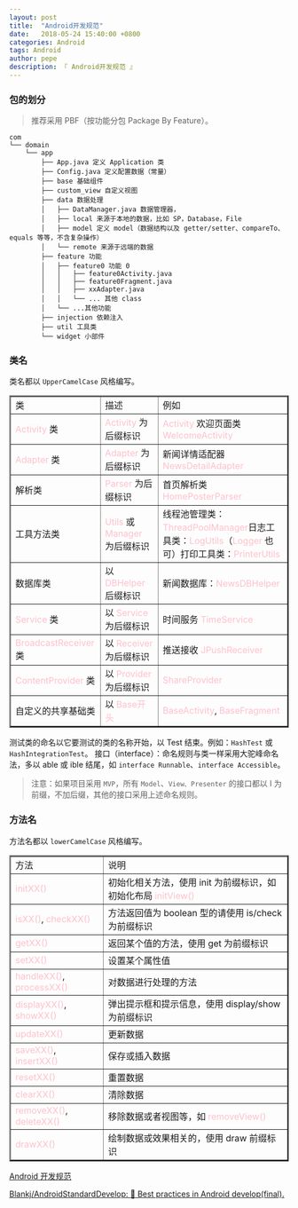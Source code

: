 ```yaml
---
layout: post
title:  "Android开发规范"
date:   2018-05-24 15:40:00 +0800
categories: Android
tags: Android
author: pepe
description: 『 Android开发规范 』
---
```


### **包的划分**

> 推荐采用 PBF（按功能分包 Package By Feature）。

```
com
└── domain
    └── app
        ├── App.java 定义 Application 类
        ├── Config.java 定义配置数据（常量）
        ├── base 基础组件
        ├── custom_view 自定义视图
        ├── data 数据处理
        │   ├── DataManager.java 数据管理器，
        │   ├── local 来源于本地的数据，比如 SP，Database，File
        │   ├── model 定义 model（数据结构以及 getter/setter、compareTo、equals 等等，不含复杂操作）
        │   └── remote 来源于远端的数据
        ├── feature 功能
        │   ├── feature0 功能 0
        │   │   ├── feature0Activity.java
        │   │   ├── feature0Fragment.java
        │   │   ├── xxAdapter.java
        │   │   └── ... 其他 class
        │   └── ...其他功能
        ├── injection 依赖注入
        ├── util 工具类
        └── widget 小部件
```

### **类名**

类名都以 `UpperCamelCase` 风格编写。

<table width="800" border="2" cellspacing="0" cellpadding="2">
<tbody>
    <tr>
        <td>类</td>
        <td>描述</td>
        <td>例如</td>
    </tr>
    <tr>
        <td><font color="Pink">Activity</font> 类</td>
        <td><font color="Pink">Activity</font> 为后缀标识</td>
        <td><font color="Pink">Activity</font> 欢迎页面类 <font color="Pink">WelcomeActivity</font></td>
    </tr>
   <tr>
        <td><font color="Pink">Adapter</font> 类</td>
        <td><font color="Pink">Adapter</font> 为后缀标识</td>
        <td>新闻详情适配器 <font color="Pink">NewsDetailAdapter</font></td>
    </tr>
   <tr>
        <td>解析类</td>
        <td><font color="Pink">Parser</font> 为后缀标识</td>
        <td>首页解析类 <font color="Pink">HomePosterParser</font></td>
    </tr> 
    <tr>
        <td>工具方法类</td>
        <td><font color="Pink">Utils</font> 或 <font color="Pink">Manager</font> 为后缀标识</td>
        <td>线程池管理类：<font color="Pink">ThreadPoolManager</font>日志工具类：<font color="Pink">LogUtils</font>（<font color="Pink">Logger</font> 也可）打印工具类：<font color="Pink">PrinterUtils</font></td>
    </tr>
    <tr>
        <td>数据库类</td>
        <td>以 <font color="Pink">DBHelper</font> 后缀标识</td>
        <td>新闻数据库：<font color="Pink">NewsDBHelper</font></td>
    </tr>
    <tr>
        <td><font color="Pink">Service</font> 类</td>
        <td>以 <font color="Pink">Service</font> 为后缀标识</td>
        <td>时间服务 <font color="Pink">TimeService</font></td>
    </tr>
    <tr>
        <td><font color="Pink">BroadcastReceiver</font> 类</td>
        <td>以 <font color="Pink">Receiver</font> 为后缀标识</td>
        <td>推送接收 <font color="Pink">JPushReceiver</font></td>
    </tr>
    <tr>
        <td><font color="Pink">ContentProvider</font> 类</td>
        <td>以 <font color="Pink">Provider</font> 为后缀标识</td>
        <td><font color="Pink">ShareProvider</font></td>
    </tr>
    <tr>
        <td>自定义的共享基础类</td>
        <td>以 <font color="Pink">Base<font color="Pink">开头</td>
        <td><font color="Pink">BaseActivity</font>, <font color="Pink">BaseFragment</font></td>
    </tr>
</tbody>
</table>

测试类的命名以它要测试的类的名称开始，以 Test 结束。例如：`HashTest` 或 `HashIntegrationTest`。
接口（interface）：命名规则与类一样采用大驼峰命名法，多以 able 或 ible 结尾，如 `interface Runnable`、`interface Accessible`。

> 注意：如果项目采用 `MVP`，所有 `Model`、`View、Presenter` 的接口都以 I 为前缀，不加后缀，其他的接口采用上述命名规则。


### **方法名**

方法名都以 `lowerCamelCase` 风格编写。

<table width="800" border="2" cellspacing="0" cellpadding="2">
<tbody> 
    <tr>
        <td>方法</td>
        <td>说明</td>
    </tr>
    <tr>
        <td><font color="Pink">initXX()</font> </td>
        <td>初始化相关方法，使用 init 为前缀标识，如初始化布局 <font color="Pink">initView()</font></td>
    </tr>
    <tr>
        <td><font color="Pink">isXX()</font>, <font color="Pink">checkXX()</font></td>
        <td>方法返回值为 boolean 型的请使用 is/check 为前缀标识</td>
    </tr>
    <tr>
        <td><font color="Pink">getXX()</font></td>
        <td>返回某个值的方法，使用 get 为前缀标识</td>
    </tr>
    <tr>
        <td><font color="Pink">setXX()</font></td>
        <td>设置某个属性值</td>
    </tr>
    <tr>
        <td><font color="Pink">handleXX()</font>, <font color="Pink">processXX()</font></td>
        <td>对数据进行处理的方法</td>
    </tr>
    <tr>
        <td><font color="Pink">displayXX()</font>, <font color="Pink">showXX()</font></td>
        <td>弹出提示框和提示信息，使用 display/show 为前缀标识</td>
    </tr>
    <tr>
        <td><font color="Pink">updateXX()</font></td>
        <td>更新数据</td>
    </tr>
    <tr>
        <td><font color="Pink">saveXX()</font>, <font color="Pink">insertXX()</font></td>
        <td>保存或插入数据</td>
    </tr>
    <tr>
        <td><font color="Pink">resetXX()</font></td>
        <td>重置数据</td>
    </tr>
    <tr>
        <td><font color="Pink">clearXX()</font></td>
        <td>清除数据</td>
    </tr>
    <tr>
        <td><font color="Pink">removeXX()</font>, <font color="Pink">deleteXX()</font></td>
        <td>移除数据或者视图等，如 <font color="Pink">removeView()</font></td>
    </tr>
    <tr>
        <td><font color="Pink">drawXX()</font></td>
        <td>绘制数据或效果相关的，使用 draw 前缀标识</td>
    </tr>
</tbody>
</table>






































[Android 开发规范](https://www.jianshu.com/p/45c1675bec69)

[Blankj/AndroidStandardDevelop: :star2: Best practices in Android develop(final).](https://github.com/Blankj/AndroidStandardDevelop)
